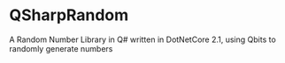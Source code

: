 # QSharpRandom
 A Random Number Library in Q# written in DotNetCore 2.1, using Qbits to randomly generate numbers

